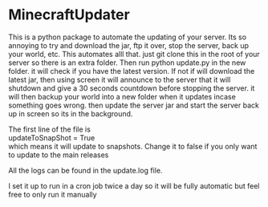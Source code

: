 # MinecraftUpdater
This is a python package to automate the updating of your server. Its so annoying to try and download the jar,
ftp it over, stop the server, back up your world, etc. This automates alll that. just git clone this in the root of
your server so there is an extra folder. Then run python update.py in the new folder. it will check if you have the
latest version. If not if will download the latest jar, then using screen it will announce to the server that it will
shutdown and give a 30 seconds countdown before stopping the server. it will then backup your world into a new folder
when it updates incase something goes wrong. then update the server jar and start the server back up in screen so its in the background.
           
The first line of the file is         
updateToSnapShot = True          
which means it will update to snapshots. Change it to false if you only want to update to the main releases
         
All the logs can be found in the update.log file.          
        
I set it up to run in a cron job twice a day so it will be fully automatic but feel free to only run it manually
